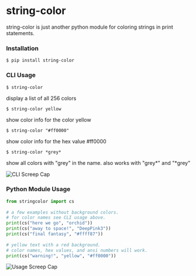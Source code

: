 # string-color   
   
string-color is just another python module for coloring strings in print statements.   
   
### Installation   
   
`$ pip install string-color`   
   
### CLI Usage     
   
`$ string-color`   
   
display a list of all 256 colors   
   
`$ string-color yellow`   
   
show color info for the color yellow   
   
`$ string-color "#ff0000"`   
   
show color info for the hex value #ff0000   
   
`$ string-color *grey*`  
  
show all colors with "grey" in the name. also works with "grey\*" and "\*grey"  
  
![CLI Screep Cap][cliscreencap]  
  
[cliscreencap]: https://believe-it-or-not-im-walking-on-air.s3.amazonaws.com/sc-screen-cap2.jpg  "CLI Screen Cap"  
  
### Python Module Usage   
   
```python   
from stringcolor import cs   
   
# a few examples without background colors.   
# for color names see CLI usage above.   
print(cs("here we go", "orchid"))   
print(cs("away to space!", "DeepPink3"))   
print(cs("final fantasy", "#ffff87"))   
   
# yellow text with a red background.   
# color names, hex values, and ansi numbers will work.   
print(cs("warning!", "yellow", "#ff0000"))   
```   
  
![Usage Screep Cap][screencap]

[screencap]: https://believe-it-or-not-im-walking-on-air.s3.amazonaws.com/sc-screen-cap.png "Usage Screen Cap"
